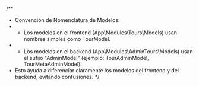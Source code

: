 /**
 * Convención de Nomenclatura de Modelos:
 * - Los modelos en el frontend (App\Modules\Tours\Models) usan nombres simples como TourModel.
 * - Los modelos en el backend (App\Modules\AdminTours\Models) usan el sufijo "AdminModel" (ejemplo: TourAdminModel, TourMetaAdminModel).
 * Esto ayuda a diferenciar claramente los modelos del frontend y del backend, evitando confusiones.
 */